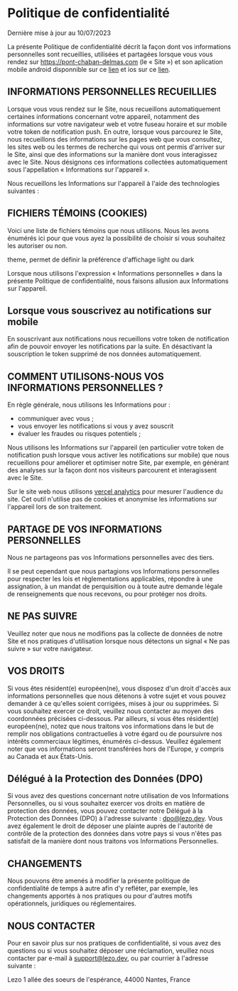 # Politique de confidentialité

Dernière mise à jour au 10/07/2023

La présente Politique de confidentialité décrit la façon dont vos informations personnelles sont recueillies, utilisées et partagées lorsque vous vous rendez sur https://pont-chaban-delmas.com (le « Site ») et son aplication mobile android disponnible sur ce [lien](https://play.google.com/store/apps/details?id=com.simonboisset.monpontchaban&pli=1) et ios sur ce [lien](https://apps.apple.com/us/app/mon-pont-chaban/id6448217836).

## INFORMATIONS PERSONNELLES RECUEILLIES

Lorsque vous vous rendez sur le Site, nous recueillons automatiquement certaines informations concernant votre appareil, notamment des informations sur votre navigateur web et votre fuseau horaire et sur mobile votre token de notification push.
En outre, lorsque vous parcourez le Site, nous recueillons des informations sur les pages web que vous consultez, les sites web ou les termes de recherche qui vous ont permis d'arriver sur le Site, ainsi que des informations sur la manière dont vous interagissez avec le Site. Nous désignons ces informations collectées automatiquement sous l'appellation « Informations sur l'appareil ».

Nous recueillons les Informations sur l'appareil à l'aide des technologies suivantes :

## FICHIERS TÉMOINS (COOKIES)

Voici une liste de fichiers témoins que nous utilisons. Nous les avons énumérés ici pour que vous ayez la possibilité de choisir si vous souhaitez les autoriser ou non.

theme, permet de définir la préférence d'affichage light ou dark

Lorsque nous utilisons l'expression « Informations personnelles » dans la présente Politique de confidentialité, nous faisons allusion aux Informations sur l'appareil.

## Lorsque vous souscrivez au notifications sur mobile

En souscrivant aux notifications nous recueillons votre token de notification afin de pouvoir envoyer les notifications par la suite.
En désactivant la souscription le token supprimé de nos données automatiquement.

## COMMENT UTILISONS-NOUS VOS INFORMATIONS PERSONNELLES ?

En règle générale, nous utilisons les Informations pour :

- communiquer avec vous ;
- vous envoyer les notifications si vous y avez souscrit
- évaluer les fraudes ou risques potentiels ;

Nous utilisons les Informations sur l'appareil (en particulier votre token de notification push lorsque vous activer les notifications sur mobile) que nous recueillons pour améliorer et optimiser notre Site, par exemple, en générant des analyses sur la façon dont nos visiteurs parcourent et interagissent avec le Site.

Sur le site web nous utilisons [vercel analytics](https://vercel.com/docs/concepts/analytics) pour mesurer l'audience du site. Cet outil n'utilise pas de cookies et anonymise les informations sur l'appareil lors de son traitement.

## PARTAGE DE VOS INFORMATIONS PERSONNELLES

Nous ne partageons pas vos Informations personnelles avec des tiers.

Il se peut cependant que nous partagions vos Informations personnelles pour respecter les lois et règlementations applicables, répondre à une assignation, à un mandat de perquisition ou à toute autre demande légale de renseignements que nous recevons, ou pour protéger nos droits.

## NE PAS SUIVRE

Veuillez noter que nous ne modifions pas la collecte de données de notre Site et nos pratiques d'utilisation lorsque nous détectons un signal « Ne pas suivre » sur votre navigateur.

## VOS DROITS

Si vous êtes résident(e) européen(ne), vous disposez d'un droit d'accès aux informations personnelles que nous détenons à votre sujet et vous pouvez demander à ce qu'elles soient corrigées, mises à jour ou supprimées. Si vous souhaitez exercer ce droit, veuillez nous contacter au moyen des coordonnées précisées ci-dessous.
Par ailleurs, si vous êtes résident(e) européen(ne), notez que nous traitons vos informations dans le but de remplir nos obligations contractuelles à votre égard ou de poursuivre nos intérêts commerciaux légitimes, énumérés ci-dessus. Veuillez également noter que vos informations seront transférées hors de l'Europe, y compris au Canada et aux États-Unis.

## Délégué à la Protection des Données (DPO)

Si vous avez des questions concernant notre utilisation de vos Informations Personnelles, ou si vous souhaitez exercer vos droits en matière de protection des données, vous pouvez contacter notre Délégué à la Protection des Données (DPO) à l'adresse suivante : dpo@lezo.dev. Vous avez également le droit de déposer une plainte auprès de l'autorité de contrôle de la protection des données dans votre pays si vous n'êtes pas satisfait de la manière dont nous traitons vos Informations Personnelles.

## CHANGEMENTS

Nous pouvons être amenés à modifier la présente politique de confidentialité de temps à autre afin d'y refléter, par exemple, les changements apportés à nos pratiques ou pour d'autres motifs opérationnels, juridiques ou réglementaires.

## NOUS CONTACTER

Pour en savoir plus sur nos pratiques de confidentialité, si vous avez des questions ou si vous souhaitez déposer une réclamation, veuillez nous contacter par e-mail à support@lezo.dev, ou par courrier à l'adresse suivante :

Lezo
1 allée des soeurs de l'espérance, 44000 Nantes, France
